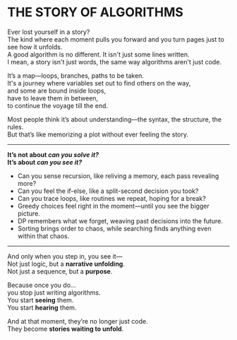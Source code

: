 # THE STORY OF ALGORITHMS

Ever lost yourself in a story?  
The kind where each moment pulls you forward and you turn pages just to see how it unfolds.  
A good algorithm is no different. It isn't just some lines written.  
I mean, a story isn't just words, the same way algorithms aren't just code.

It’s a map—loops, branches, paths to be taken.  
It's a journey where variables set out to find others on the way,  
and some are bound inside loops,  
have to leave them in between,  
to continue the voyage till the end.

Most people think it’s about understanding—the syntax, the structure, the rules.  
But that’s like memorizing a plot without ever feeling the story.

---

**It’s not about _can you solve it?_**  
**It’s about _can you see it?_**

- Can you sense recursion, like reliving a memory, each pass revealing more?  
- Can you feel the if-else, like a split-second decision you took?  
- Can you trace loops, like routines we repeat, hoping for a break?  
- Greedy choices feel right in the moment—until you see the bigger picture.  
- DP remembers what we forget, weaving past decisions into the future.  
- Sorting brings order to chaos, while searching finds anything even within that chaos.

---

And only when you step in, you see it—  
Not just logic, but a **narrative unfolding**.  
Not just a sequence, but a **purpose**.

Because once you do…  
you stop just writing algorithms.  
You start **seeing** them.  
You start **hearing** them.

And at that moment, they’re no longer just code.  
They become **stories waiting to unfold**.
